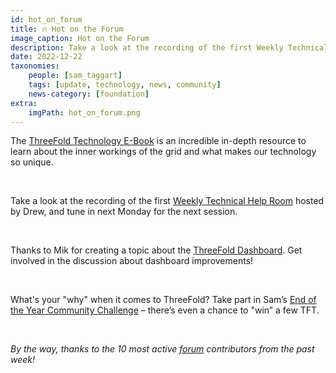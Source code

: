 ```yaml
---
id: hot_on_forum
title: 🔥 Hot on the Forum
image_caption: Hot on the Forum
description: Take a look at the recording of the first Weekly Technical Help Room hosted by Drew, and tune in next Monday for the next session.
date: 2022-12-22
taxonomies:
    people: [sam_taggart]
    tags: [update, technology, news, community]
    news-category: [foundation]
extra:
    imgPath: hot_on_forum.png
---
```


The [ThreeFold Technology E-Book](https://forum.threefold.io/t/threefold-technology-ebook-read-and-learn/3634) is an incredible in-depth resource to learn about the inner workings of the grid and what makes our technology so unique.

<br/>

Take a look at the recording of the first [Weekly Technical Help Room](https://forum.threefold.io/t/weekly-technical-help-room/3627) hosted by Drew, and tune in next Monday for the next session.

<br/>

Thanks to Mik for creating a topic about the [ThreeFold Dashboard](https://forum.threefold.io/t/the-threefold-dashboard-dive-in-the-new-internet/3635). Get involved in the discussion about dashboard improvements!

<br/>

What's your "why" when it comes to ThreeFold? Take part in Sam’s [End of the Year Community Challenge](https://forum.threefold.io/t/end-of-year-community-challenge-my-why-personal-tft-grant/3638) – there’s even a chance to "win” a few TFT.

<br/>

_By the way, thanks to the 10 most active [forum](https://forum.threefold.io/) contributors from the past week!_